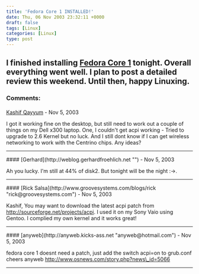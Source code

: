 ```yaml
---
title: 'Fedora Core 1 INSTALLED!'
date: Thu, 06 Nov 2003 23:32:11 +0000
draft: false
tags: [Linux]
categories: [Linux]
type: post
---
```


I finished installing [Fedora Core 1](http://fedora.redhat.com) tonight. Overall everything went well. I plan to post a detailed review this weekend. Until then, happy Linuxing.
---
### Comments:
#### 
[Kashif Qayyum]( "kqayyum@ggu.edu") - <time datetime="2003-11-07 01:02:14">Nov 5, 2003</time>

I got it working fine on the desktop, but still need to work out a couple of things on my Dell x300 laptop. One, I couldn't get acpi working - Tried to upgrade to 2.6 Kernel but no luck. And I still dont know if I can get wireless networking to work with the Centrino chips. Any ideas?
<hr />
#### 
[Gerhard](http://weblog.gerhardfroehlich.net "") - <time datetime="2003-11-07 01:31:07">Nov 5, 2003</time>

Ah you lucky. I'm still at 44% of disk2. But tonight will be the night :->.
<hr />
#### 
[Rick Salsa](http://www.groovesystems.com/blogs/rick "rick@groovesystems.com") - <time datetime="2003-11-07 09:41:16">Nov 5, 2003</time>

Kashif, You may want to download the latest acpi patch from http://sourceforge.net/projects/acpi. I used it on my Sony Vaio using Gentoo. I complied my own kernel and it works great!
<hr />
#### 
[anyweb](http://anyweb.kicks-ass.net "anyweb@hotmail.com") - <time datetime="2003-11-07 15:02:32">Nov 5, 2003</time>

fedora core 1 doesnt need a patch, just add the switch acpi=on to grub.conf cheers anyweb http://www.osnews.com/story.php?news\_id=5066
<hr />

